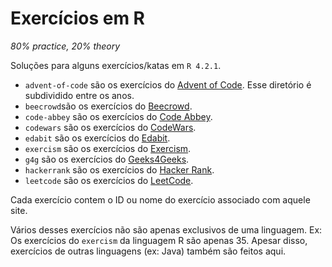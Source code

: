 # Exercícios em R

*80% practice, 20% theory*

Soluções para alguns exercícios/katas em `R 4.2.1`.

* `advent-of-code` são os exercícios do [Advent of Code](https://adventofcode.com/). Esse diretório é subdividido entre os anos.
* `beecrowd`são os exercícios do [Beecrowd](https://www.beecrowd.com.br/judge/en/categories).
* `code-abbey` são os exercícios do [Code Abbey](https://www.codeabbey.com/index/task_list?sort=id1).
* `codewars` são os exercícios do [CodeWars](https://www.codewars.com/kata/latest/?q=&beta=false).
* `edabit` são os exercícios do [Edabit](https://edabit.com).
* `exercism` são os exercícios do [Exercism](https://exercism.org/tracks/r).
* `g4g` são os exercícios do [Geeks4Geeks](https://practice.geeksforgeeks.org/explore?page=1&sortBy=submissions).
* `hackerrank` são os exercícios do [Hacker Rank](https://www.hackerrank.com/dashboard).
* `leetcode` são os exercícios do [LeetCode](https://leetcode.com/problemset/all/?page=1).

Cada exercício contem o ID ou nome do exercício associado com aquele site.

Vários desses exercícios não são apenas exclusivos de uma linguagem. Ex: Os exercícios do `exercism` da linguagem R são apenas 35. Apesar disso, exercícios de outras linguagens (ex: Java) também são feitos aqui.
